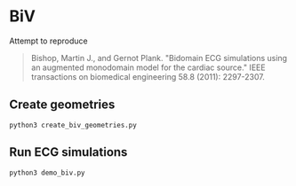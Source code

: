 # BiV

Attempt to reproduce

> Bishop, Martin J., and Gernot Plank. "Bidomain ECG simulations using an augmented monodomain model for the cardiac source." IEEE transactions on biomedical engineering 58.8 (2011): 2297-2307.

## Create geometries
```
python3 create_biv_geometries.py
```

## Run ECG simulations

```
python3 demo_biv.py
```
